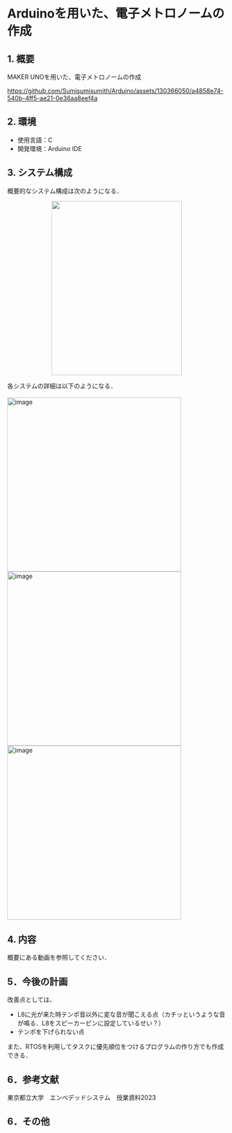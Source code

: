 # Arduinoを用いた、電子メトロノームの作成

## 1. 概要
MAKER UNOを用いた、電子メトロノームの作成<br>

https://github.com/Sumisumisumith/Arduino/assets/130366050/a4858e74-540b-4ff5-ae21-0e36aa8eef4a

## 2. 環境
- 使用言語：C
- 開発環境：Arduino IDE

## 3. システム構成
概要的なシステム構成は次のようになる．<br>
 <p align="center"><img width="300" height="400" src="https://github.com/Sumisumisumith/Arduino/assets/130366050/0e5774af-46f4-4153-b95f-e7c238b2bbd3">  

各システムの詳細は以下のようになる．<br>  
<img width="400" alt="image" src="https://github.com/Sumisumisumith/Arduino/assets/130366050/5bd31ddf-d057-4477-82d5-a4b435748952">
<img width="400" alt="image" src="https://github.com/Sumisumisumith/Arduino/assets/130366050/11427de6-25ce-4310-b9a2-d18eea3f17ed">
<img width="400" alt="image" src="https://github.com/Sumisumisumith/Arduino/assets/130366050/7fe350b7-a0fc-4a78-a32e-afe8f507b35c">


## 4. 内容
概要にある動画を参照してください．

## 5．今後の計画
改善点としては、
- L8に光が来た時テンポ音以外に変な音が聞こえる点（カチッというような音が鳴る．L8をスピーカーピンに設定しているせい？）
- テンポを下げられない点
  
また、RTOSを利用してタスクに優先順位をつけるプログラムの作り方でも作成できる．

## 6．参考文献
東京都立大学　エンベデッドシステム　授業資料2023

## 6．その他
